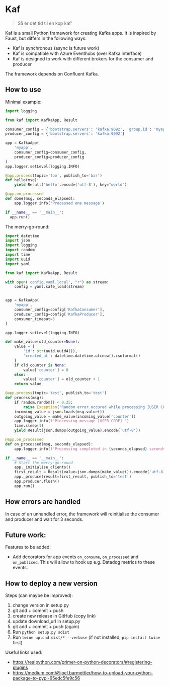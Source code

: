 # Kaf

> Så er det tid til en kop kaf'

Kaf is a small Python framework for creating Kafka apps. It is inspired by Faust, but differs in the following ways:

- Kaf is synchronous (async is future work)
- Kaf is compatible with Azure Eventhubs (over Kafka interface)
- Kaf is designed to work with different brokers for the consumer and producer

The framework depends on Confluent Kafka.

## How to use

Minimal example:

```python
import logging

from kaf import KafkaApp, Result

consumer_config = {'bootstrap.servers': 'kafka:9092', 'group.id': 'myapp'}
producer_config = {'bootstrap.servers': 'kafka:9092'}

app = KafkaApp(
    'myapp',
    consumer_config=consumer_config,
    producer_config=producer_config
)
app.logger.setLevel(logging.INFO)

@app.process(topic='foo', publish_to='bar')
def hello(msg):
    yield Result('hello'.encode('utf-8'), key="world")

@app.on_processed
def done(msg, seconds_elapsed):
    app.logger.info('Processed one message')

if __name__ == '__main__':
  app.run()
```

The merry-go-round:

```python
import datetime
import json
import logging
import random
import time
import uuid
import yaml

from kaf import KafkaApp, Result

with open('config.yaml.local', "r") as stream:
    config = yaml.safe_load(stream)


app = KafkaApp(
    'myapp',
    consumer_config=config['KafkaConsumer'],
    producer_config=config['KafkaProducer'],
    consumer_timeout=5
)

app.logger.setLevel(logging.INFO)

def make_value(old_counter=None):
    value = {
        'id': str(uuid.uuid4()),
        'created_at': datetime.datetime.utcnow().isoformat()
    }
    if old_counter is None:
        value['counter'] = 0
    else:
        value['counter'] = old_counter + 1
    return value

@app.process(topic='test', publish_to='test')
def process(msg):
    if random.random() < 0.25:
        raise Exception('Random error occured while processing [USER CODE]')
    incoming_value = json.loads(msg.value())
    outgoing_value = make_value(incoming_value['counter'])
    app.logger.info(f'Processing message [USER CODE] ')
    time.sleep(1)
    yield Result(json.dumps(outgoing_value).encode('utf-8'))

@app.on_processed
def on_processed(msg, seconds_elapsed):
    app.logger.info(f'Processing completed in {seconds_elapsed} seconds [USER CODE]')

if __name__ == '__main__':
    # Start the merry-go-round
    app._initialise_clients()
    first_result = Result(value=json.dumps(make_value()).encode('utf-8'))
    app._produce(result=first_result, publish_to='test')
    app.producer.flush()
    app.run()
```

## How errors are handled

In case of an unhandled error, the framework will reinitialise the consumer and producer
and wait for 3 seconds.

## Future work:

Features to be added:

- Add decorators for app events `on_consume`, `on_processed` and `on_publised`. This will allow to hook up e.g. Datadog metrics to these events.

## How to deploy a new version

Steps (can maybe be improved):

1. change version in setup.py
1. git add + commit + push
1. create new release in GitHub (copy link)
1. update download_url in setup.py
1. git add + commit + push (again)
1. Run `python setup.py sdist`
1. Run `twine upload dist/* --verbose` (if not installed, `pip install twine` first)



Useful links used:

- https://realpython.com/primer-on-python-decorators/#registering-plugins
- https://medium.com/@joel.barmettler/how-to-upload-your-python-package-to-pypi-65edc5fe9c56
